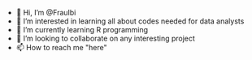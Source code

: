 - 👋 Hi, I’m @FrauIbi
- 👀 I’m interested in learning all about codes needed for data analysts
- 🌱 I’m currently learning R programming 
- 💞️ I’m looking to collaborate on any interesting project
- 📫 How to reach me "here"

<!---
FrauIbi/FrauIbi is a ✨ special ✨ repository because its `README.md` (this file) appears on your GitHub profile.
You can click the Preview link to take a look at your changes.
--->
